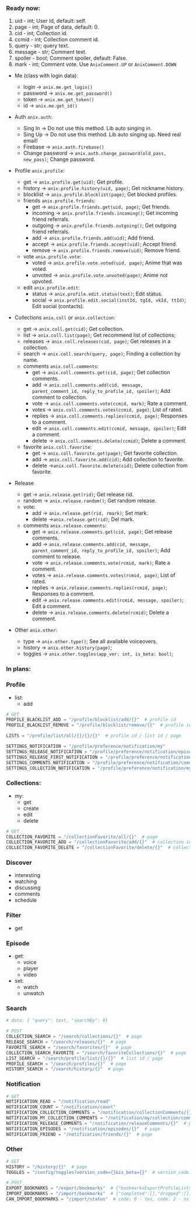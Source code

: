 
### Ready now:
1. uid - int; User Id, default: self.
2. page - int; Page of data, default: 0.
3. cid - int; Collection id.
4. ccmid - int; Collection comment id.
5. query - str; query text.
6. message - str; Comment text.
7. spoiler - bool; Comment spoiler, default: False.
8. mark - int; Comment vote. Use `AnixComment.UP` or `AnixComment.DOWN`


* Me (class with login data): 
    - login -> `anix.me.get_login()`
    - password -> `anix.me.get_password()`
    - token -> `anix.me.get_token()`
    - id -> `anix.me.get_id()`

* Auth `anix.auth`:
    - Sing In -> Do not use this method. Lib auto singing in.
    - Sing Up -> Do not use this method. Lib auto singing up. Need real email!
    - Firebase -> `anix.auth.firebase()`
    - Change password -> `anix.auth.change_password(old_pass, new_pass)`; Change password.

* Profile `anix.profile`:
    - get -> `anix.profile.get(uid)`; Get profile.
    - history  -> `anix.profile.history(uid, page)`; Get nickname history.
    - blocklist  -> `anix.profile.blocklist(page)`; Get blocked profiles.
    - friends `anix.profile.friends`: 
        * get -> `anix.profile.friends.get(uid, page)`; Get friends.
        * incoming -> `anix.profile.friends.incoming()`; Get incoming friend referrals.
        * outgoing -> `anix.profile.friends.outgoing()`; Get outgoing friend referrals.
        * add -> `anix.profile.friends.add(uid)`; Add friend.
        * accept -> `anix.profile.friends.accept(uid)`; Accept friend.
        * remove -> `anix.profile.friends.remove(uid)`; Remove friend.
    - vote `anix.profile.vote`: 
        * voted -> `anix.profile.vote.voted(uid, page)`; Anime that was voted.
        * unvoted -> `anix.profile.vote.unvoted(page)`; Anime not upvoted.
    - edit `anix.profile.edit`: 
        * status -> `anix.profile.edit.status(text)`; Edit status.
        * social -> `anix.profile.edit.social(instId, tgId, vkId, ttId)`; Edit social (contacts).

* Collections `anix.coll` or `anix.collection`:
    - get -> `anix.coll.get(cid)`; Get collection.
    - list -> `anix.coll.list(page)`; Get recommend list of collections;
    - releases -> `anix.coll.releases(cid, page)`; Get releases in a collection.
    - search -> `anix.coll.search(query, page)`; Finding a collection by name.
    - comments `anix.coll.comments`:
      * get -> `anix.coll.comments.get(cid, page)`; Get collection comments.
      * add -> `anix.coll.comments.add(cid, message, parent_comment_id, reply_to_profile_id, spoiler)`; Add comment to collection.
      * vote -> `anix.coll.comments.vote(ccmid, mark)`; Rate a comment.
      * votes -> `anix.coll.comments.votes(ccmid, page)`; List of rated.
      * replies -> `anix.coll.comments.replies(ccmid, page)`; Responses to a comment.
      * edit -> `anix.coll.comments.edit(ccmid, message, spoiler)`; Edit a comment.
      * delete -> `anix.coll.comments.delete(ccmid)`; Delete a comment.
    - favorite `anix.coll.favorite`:
      * get -> `anix.coll.favorite.get(page)`; Get favorite collection.
      * add -> `anix.coll.favorite.add(cid)`; Add collection to favorite.
      * delete ->`anix.coll.favorite.delete(cid)`; Delete collection from favorite.
  
* Release
  - get -> `anix.release.get(rid)`; Get release rid.
  - random -> `anix.release.random()`; Get random release.
  - vote:
      * add -> `anix.release.get(rid, rmark)`; Set mark.
      * delete ->`anix.release.get(rid)`; Del mark.
  - comments `anix.release.comments`:
    * get -> `anix.release.comments.get(cid, page)`; Get release comments.
    * add -> `anix.release.comments.add(cid, message, parent_comment_id, reply_to_profile_id, spoiler)`; Add comment to release.
    * vote -> `anix.release.comments.vote(rcmid, mark)`; Rate a comment.
    * votes -> `anix.release.comments.votes(rcmid, page)`; List of rated.
    * replies -> `anix.release.comments.replies(rcmid, page)`; Responses to a comment.
    * edit -> `anix.release.comments.edit(rcmid, message, spoiler)`; Edit a comment.
    * delete -> `anix.release.comments.delete(rcmid)`; Delete a comment.

* Other `anix.other`:
  - type -> `anix.other.type()`; See all available voiceovers.
  - history -> `anix.other.history(page)`;  
  - toggles -> `anix.other.toggles(app_ver: int, is_beta: bool)`;


### **In plans:**

### Profile
- list:
     * add
```python
# GET
PROFILE_BLACKLIST_ADD = "/profile/blocklist/add/{}"  # profile id
PROFILE_BLACKLIST_REMOVE = "/profile/blocklist/remove/{}"  # profile id

LISTS = "/profile/list/all/{}/{}/{}"  # profile id / list id / page

SETTINGS_NOTIFICATION = "/profile/preference/notification/my"
SETTINGS_RELEASE_NOTIFICATION = "/profile/preference/notification/episode/edit"
SETTINGS_RELEASE_FIRST_NOTIFICATION = "/profile/preference/notification/episode/first/edit"
SETTINGS_COMMENTS_NOTIFICATION = "/profile/preference/notification/comment/edit"
SETTINGS_COLLECTION_NOTIFICATION = "/profile/preference/notification/my/collection/comment/edit"
```

### Collections:
- my:
     * get
     * create
     * edit
     * delete
```python
# GET
COLLECTION_FAVORITE = "/collectionFavorite/all/{}"  # page
COLLECTION_FAVORITE_ADD = "/collectionFavorite/add/{}"  # collection id
COLLECTION_FAVORITE_DELETE = "/collectionFavorite/delete/{}"  # collection id
```

### Discover
- interesting
- watching
- discussing
- comments
- schedule

### Filter
- get

### Episode
- get: 
     * voice
     * player
     * video
- set:
     * watch
     * unwatch

### Search
```python
# data: { "query": text, "searchBy": 0}

# POST
COLLECTION_SEARCH = "/search/collections/{}"  # page
RELEASE_SEARCH = "/search/releases/{}"  # page
FAVORITE_SEARCH = "/search/favorites/{}"  # page
COLLECTION_SEARCH_FAVORITE = "/search/favoriteCollections/{}"  # page
LIST_SEARCH = "/search/profile/list/{}/{}"  # list id / page
PROFILE_SEARCH = "/search/profiles/{}"  # page
HISTORY_SEARCH = "/search/history/{}"  # page
```

### Notification
```python
# GET
NOTIFICATION_READ = "/notification/read"
NOTIFICATION_COUNT = "/notification/count"
NOTIFICATION_COLLECTION_COMMENTS = "/notification/collectionComments/{}"  # page
NOTIFICATION_MY_COLLECTION_COMMENTS = "/notification/my/collection/comments/{}"  # page
NOTIFICATION_RELEASE_COMMENTS = "/notification/releaseComments/{}"  # page
NOTIFICATION_EPISODES = "/notification/episodes/{}"  # page
NOTIFICATION_FRIEND = "/notification/friends/{}"  # page
```

### Other
```python
# GET
HISTORY = "/history/{}"  # page
TOGGLES = "/config/toggles?version_code={}&is_beta={}"  # version_code: int, is_beta: bool

# POST
EXPORT_BOOKMARKS = "/export/bookmarks"  # {"bookmarksExportProfileLists":[0 - favorite, + all in AnixList]}
IMPORT_BOOKMARKS = "/import/bookmarks"  # {"completed":[],"dropped":[],"holdOn":[],"plans":[],"watching":[],"selected_importer_name":"Shikimori"}
CAN_IMPORT_BOOKMARKS = "/import/status"  # code: 0 - Yes, code: 2 - no

```